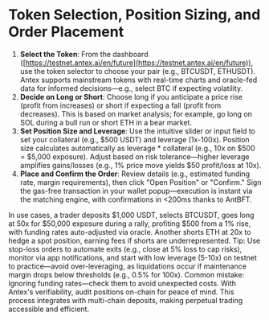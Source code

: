 # Token Selection, Position Sizing, and Order Placement

1. **Select the Token**: From the dashboard ([https://testnet.antex.ai/en/future](https://testnet.antex.ai/en/future)), use the token selector to choose your pair (e.g., BTCUSDT, ETHUSDT). Antex supports mainstream tokens with real-time charts and oracle-fed data for informed decisions—e.g., select BTC if expecting volatility.
2. **Decide on Long or Short**: Choose long if you anticipate a price rise (profit from increases) or short if expecting a fall (profit from decreases). This is based on market analysis; for example, go long on SOL during a bull run or short ETH in a bear market.
3. **Set Position Size and Leverage**: Use the intuitive slider or input field to set your collateral (e.g., $500 USDT) and leverage (1x-100x). Position size calculates automatically as leverage \* collateral (e.g., 10x on $500 = $5,000 exposure). Adjust based on risk tolerance—higher leverage amplifies gains/losses (e.g., 1% price move yields $50 profit/loss at 10x).
4. **Place and Confirm the Order**: Review details (e.g., estimated funding rate, margin requirements), then click "Open Position" or "Confirm." Sign the gas-free transaction in your wallet popup—execution is instant via the matching engine, with confirmations in <200ms thanks to AntBFT.

In use cases, a trader deposits $1,000 USDT, selects BTCUSDT, goes long at 50x for $50,000 exposure during a rally, profiting $500 from a 1% rise, with funding rates auto-adjusted via oracle. Another shorts ETH at 20x to hedge a spot position, earning fees if shorts are underrepresented. Tip: Use stop-loss orders to automate exits (e.g., close at 5% loss to cap risks), monitor via app notifications, and start with low leverage (5-10x) on testnet to practice—avoid over-leveraging, as liquidations occur if maintenance margin drops below thresholds (e.g., 0.5% for 100x). Common mistake: Ignoring funding rates—check them to avoid unexpected costs. With Antex's verifiability, audit positions on-chain for peace of mind. This process integrates with multi-chain deposits, making perpetual trading accessible and efficient.
